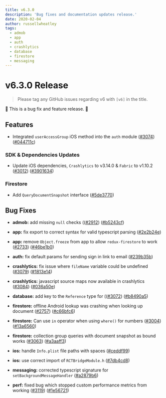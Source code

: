 ```yaml
---
title: v6.3.0
description: 'Bug fixes and documentation updates release.'
date: 2020-02-04
author: russellwheatley
tags:
  - admob
  - app
  - auth
  - crashlytics
  - database
  - firestore
  - messaging
---
```


# v6.3.0 Release

> Please tag any GitHub issues regarding v6 with `[v6]` in the title.

🐞 This is a bug fix and feature release. 🐞

## Features

- Integrated `userAccessGroup` iOS method into the `auth` module ([#3074](https://github.com/invertase/react-native-firebase/issues/3074)) ([#044711c](https://github.com/invertase/react-native-firebase/commit/044711cf7d70d65c1ecda039f047d2a6bf304770))

### SDK & Dependencies Updates

- Update iOS dependencies, `Crashlytics` to v3.14.0 & `Fabric` to v1.10.2 ([#3012](https://github.com/invertase/react-native-firebase/issues/3012)) ([#3901634](https://github.com/invertase/react-native-firebase/commit/39016346e419175119e863b2e2bff10166ddf40c))

### Firestore

- Add `QueryDocumentSnapshot` interface ([#5de3770](https://github.com/invertase/react-native-firebase/commit/5de37708daead91b849674b12fa5da761cbaf649))

## Bug Fixes

- **admob:** add missing `null` checks (([#2912](https://github.com/invertase/react-native-firebase/issues/2912)) ([#b5243cf](https://github.com/invertase/react-native-firebase/commit/b5243cf25a130d10160635c23846a20435995cad))

- **app:** fix export to correct syntax for valid typescript parsing ([#2e2b24e](https://github.com/invertase/react-native-firebase/commit/2e2b24e51d43524c9ec5c7becd75b7dcbaca30be))

- **app:** remove `Object.freeze` from app to allow `redux-firestore` to work ([#2733](https://github.com/invertase/react-native-firebase/issues/2733)) ([#46be1b0](https://github.com/invertase/react-native-firebase/commit/46be1b0c996e976357f1190bede29559be94a162))

- **auth:** fix default params for sending sign in link to email ([#239b35b](https://github.com/invertase/react-native-firebase/commit/239b35b362289629fa4c46aa792f9b4200545d24))

- **crashlytics:** fix issue where `fileName` variable could be undefined ([#3079](https://github.com/invertase/react-native-firebase/issues/3079)) ([#1813e14](https://github.com/invertase/react-native-firebase/commit/1813e14d581ef8f8a50606388468a98c046ac818))

- **crashlytics:** javascript source maps now available in crashlytics ([#3084](https://github.com/invertase/react-native-firebase/issues/3084)) ([#036a50e](https://github.com/invertase/react-native-firebase/commit/036a50e7b8328ab51ee202300f91069edd2f4cf2))

- **database:** add key to the `Reference` type for (([#3072](https://github.com/invertase/react-native-firebase/issues/3072)) ([#b8490a5](https://github.com/invertase/react-native-firebase/commit/b8490a58a8844d88cd944e0b1d8d2fa3dfb3418f))

- **firestore:** offline Android lookup was crashing when looking up document ([#2757](https://github.com/invertase/react-native-firebase/issues/2757)) ([#c66bfc6](https://github.com/invertase/react-native-firebase/commit/c66bfc61db8538cc9c1b15fa8a1c46f4cdbc580b))

- **firestore:** Can use `in` operator when using `where()` for numbers ([#3004](https://github.com/invertase/react-native-firebase/issues/3004)) ([#13a6560](https://github.com/invertase/react-native-firebase/commit/13a6560a403b353c46dff0a0a8c52fb64241f4f8))

- **firestore:** collection group queries with document snapshot as bound works ([#3063](https://github.com/invertase/react-native-firebase/issues/3063)) ([#a3aaff3](https://github.com/invertase/react-native-firebase/commit/a3aaff353f173a386af77c7302c7b23e55b28f2c))

- **ios:** handle `Info.plist` file paths with spaces ([#ceddf99](https://github.com/invertase/react-native-firebase/commit/ceddf996739204ce2c971eb1819bf11640b1cace))

- **ios:** use correct import of `RCTBridgeModule.h` ([#7db4cd8](https://github.com/invertase/react-native-firebase/commit/7db4cd883ab71f40fd8c9886c80d7e7489acbcc2))

- **messaging:** corrected typescript signature for `setBackgroundMessageHandler` ([#a2879b6](https://github.com/invertase/react-native-firebase/commit/a2879b60fda86232737a437f3c74110d4652aacd))

- **perf:** fixed bug which stopped custom performance metrics from working ([#3119](https://github.com/invertase/react-native-firebase/issues/3119)) ([#1e56721](https://github.com/invertase/react-native-firebase/commit/1e567214e95b199c8d7a2ed2f804cffd83a89510))
